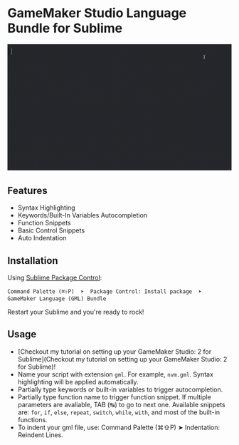 # GameMaker Studio Language Bundle for Sublime

![Preview](./demo.gif)

## Features
 - Syntax Highlighting
 - Keywords/Built-In Variables Autocompletion
 - Function Snippets
 - Basic Control Snippets
 - Auto Indentation

## Installation

Using [Sublime Package Control](http://wbond.net/sublime_packages/package_control):

    Command Palette (⌘⇧P)  ➤  Package Control: Install package  ➤  GameMaker Language (GML) Bundle

Restart your Sublime and you're ready to rock!

## Usage
- [Checkout my tutorial on setting up your GameMaker Studio: 2 for Sublime](Checkout my tutorial on setting up your GameMaker Studio: 2 for Sublime)!
- Name your script with extension ```gml```. For example, ```nvm.gml```. Syntax highlighting will be applied automatically. 
- Partially type keywords or built-in variables to trigger autocompletion.
- Partially type function name to trigger function snippet. If multiple parameters are avaliable, TAB (↹) to go to next one. Available snippets are: ```for```, ```if```, ```else```, ```repeat```, ```switch```, ```while```, ```with```, and most of the built-in functions.
- To indent your gml file, use: Command Palette (⌘⇧P)  ➤  Indentation: Reindent Lines.